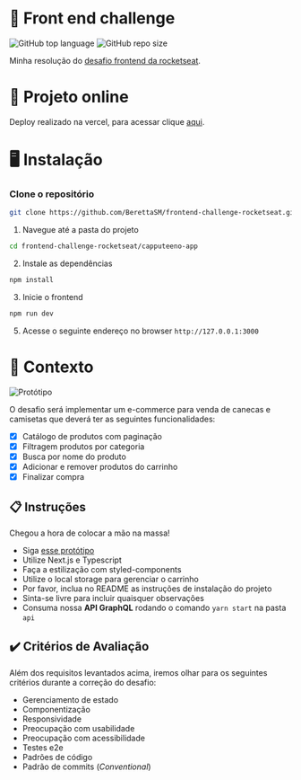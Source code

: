 # 🚀 Front end challenge

![GitHub top language](https://img.shields.io/github/languages/top/BerettaSM/frontend-challenge-rocketseat)
![GitHub repo size](https://img.shields.io/github/repo-size/BerettaSM/frontend-challenge-rocketseat)

Minha resolução do [desafio frontend da rocketseat](https://github.com/Rocketseat/frontend-challenge).

# 🔗 Projeto online

Deploy realizado na vercel, para acessar clique [aqui](https://capputeeno-app-omega.vercel.app/).

# 🖥️ Instalação

### Clone o repositório
```bash
git clone https://github.com/BerettaSM/frontend-challenge-rocketseat.git
```

1. Navegue até a pasta do projeto

```bash
cd frontend-challenge-rocketseat/capputeeno-app
```

2. Instale as dependências

```bash
npm install
```

3. Inicie o frontend
```bash
npm run dev
```

5. Acesse o seguinte endereço no browser `http://127.0.0.1:3000`

# 🧠 Contexto

![Protótipo](https://storage.googleapis.com/xesque-dev/challenge-images/prototipo.png?42)

O desafio será implementar um e-commerce para venda de canecas e camisetas que deverá ter as seguintes funcionalidades:
- [X] Catálogo de produtos com paginação
- [X] Filtragem produtos por categoria
- [X] Busca por nome do produto
- [X] Adicionar e remover produtos do carrinho
- [X] Finalizar compra

## 📋 Instruções

Chegou a hora de colocar a mão na massa!

- Siga [esse protótipo](https://www.figma.com/file/rET9F2CeUEJdiVN7JRu993/E-commerce---capputeeno?node-id=680%3A6449)
- Utilize Next.js e Typescript
- Faça a estilização com styled-components
- Utilize o local storage para gerenciar o carrinho
- Por favor, inclua no README as instruções de instalação do projeto
- Sinta-se livre para incluir quaisquer observações
- Consuma nossa **API GraphQL** rodando o comando `yarn start` na pasta `api`

## ✔️ Critérios de Avaliação

Além dos requisitos levantados acima, iremos olhar para os seguintes critérios durante a correção do desafio:

- Gerenciamento de estado
- Componentização
- Responsividade
- Preocupação com usabilidade
- Preocupação com acessibilidade
- Testes e2e
- Padrões de código
- Padrão de commits (_Conventional_)
